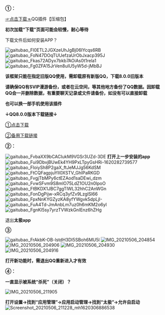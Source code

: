 **①：**

[☞点击下载☜](https://github.com/Monbius/employ/files/6427189/QQQ.zip)QQ插件【压缩包】

**初次加载“下载”页面可能会较慢，耐心等待**

下载文件后如何安装APP？

![gaitubao_Fl0ETL2JGXzeUhJgBj06IYcqs6RB](https://user-images.githubusercontent.com/82256583/117163870-a82ccb00-adf6-11eb-8000-1d02351b661a.jpg)
![gaitubao_FoN47DOqTUUefzaUrObJxacp395J](https://user-images.githubusercontent.com/82256583/117166069-a06e2600-adf8-11eb-86eb-344b7493e910.jpg)
![gaitubao_Fkas72ADyx7bkb7AOiAs0t1rela1](https://user-images.githubusercontent.com/82256583/117166362-e0350d80-adf8-11eb-8a7a-8a336f1e916d.jpg)
![gaitubao_Fg0ZFA15JrVen8uIU5yW5d-jMbBJ](https://user-images.githubusercontent.com/82256583/117166578-16728d00-adf9-11eb-96b3-d84285a778d5.jpg)

**该框架只能在指定旧版QQ使用，需卸载原有新版QQ，下载8.0.0旧版本**

**请确保QQ有SVIP漫游备份，或者在云空间，等其他地方备份了QQ数据。因卸载QQ会一并删除数据，有重要聊天记录或文件请备份，如没有可以直接卸载**

**也可以换一部手机使用该插件**

**↓QQ8.0.0版本下载链接↓**

[①点击下载](https://down.xiazaidb.com/3_154470)

[②备用下载链接](https://m.paopaoche.net/down.asp?id=496141)

**②：**

![gaitubao_FvbaXX9bCACIukM9VGSr3UZd-3DE](https://user-images.githubusercontent.com/82256583/117251500-58421880-ae77-11eb-8ca0-f8e14883aaf3.jpg) **打开上一步安装的app**
![gaitubao_Fui9DbvjBUwEk4YH9PxLTpyGsHRi-1620282739577](https://user-images.githubusercontent.com/82256583/117252694-e66ace80-ae78-11eb-92fc-e241b117c862.jpg)
![gaitubao_FloiySh8P2gaX_ftJeMJJg56KdSM](https://user-images.githubusercontent.com/82256583/117252783-04d0ca00-ae79-11eb-8327-382d7959b40c.jpg)
![gaitubao_FtCQFagpjuYII0XSTV_GhIPaRKGD](https://user-images.githubusercontent.com/82256583/117252800-0c906e80-ae79-11eb-8811-d1d1a7957dff.jpg)
![gaitubao_FvgjTbMPy6ctEZAod1saDEwi_dzm](https://user-images.githubusercontent.com/82256583/117252829-14501300-ae79-11eb-9739-fe5f1c45863f.jpg)
![gaitubao_FvwSFvm9S8mlO75LdZ1OU2n0lpoO](https://user-images.githubusercontent.com/82256583/117252864-203bd500-ae79-11eb-8b62-923b2505a448.jpg)
![gaitubao_FtBKDX1JBC7ggTlWL32hhC2AnWGn](https://user-images.githubusercontent.com/82256583/117294003-b507f800-aea4-11eb-8231-2ea22da44e40.jpg)
![gaitubao_FonDgPijw-xRCq3yfZv9LzglSl66](https://user-images.githubusercontent.com/82256583/117252999-4792a200-ae79-11eb-9378-24f802d732da.jpg)
![gaitubao_FpxNnKYGZyzKA8yfYWgvk5dpLjI-](https://user-images.githubusercontent.com/82256583/117253017-4eb9b000-ae79-11eb-91e1-8503fe82fc38.jpg)
![gaitubao_FuA4Td-JmAnbLm7uz0h6mKM2o6yl](https://user-images.githubusercontent.com/82256583/117253030-5416fa80-ae79-11eb-94e5-fd1313bc9dfe.jpg)
![gaitubao_FgnKl5sy7yrzTVWzkGnIEnz6hZHg](https://user-images.githubusercontent.com/82256583/117253053-5b3e0880-ae79-11eb-9a3b-f2f83798addf.jpg)

退出**太极app**

**③**

![gaitubao_FrAkbK-OB-lstdH3DI5SBoh6MU5l](https://user-images.githubusercontent.com/82256583/117300927-a6254380-aeac-11eb-82ba-f04bf68b5653.jpg)
![IMG_20210506_204854](https://user-images.githubusercontent.com/82256583/117300942-ac1b2480-aeac-11eb-89a1-ec0a9bd5c203.jpg)
![IMG_20210506_204906](https://user-images.githubusercontent.com/82256583/117300948-afaeab80-aeac-11eb-8c85-55a6474a2916.jpg)
![IMG_20210506_204930](https://user-images.githubusercontent.com/82256583/117300970-b5a48c80-aeac-11eb-896e-3f2457d3f846.jpg)
![IMG_20210506_204916](https://user-images.githubusercontent.com/82256583/117301056-cfde6a80-aeac-11eb-87ac-4d862bc75d8b.jpg)

**打开新功能时，需退出QQ重新进入才有效**

**④：**

**一直显示被系统“杀死”（关闭）？**

![IMG_20210506_211905](https://user-images.githubusercontent.com/82256583/117305077-00280800-aeb1-11eb-8999-677474f77451.jpg)

**打开设置→找到“应用管理”→应用启动管理→找到“太极”→允许自启动**
![Screenshot_20210506_211228_mh1620306886538](https://user-images.githubusercontent.com/82256583/117305458-5b59fa80-aeb1-11eb-894a-a9ddea0449c5.jpg)






